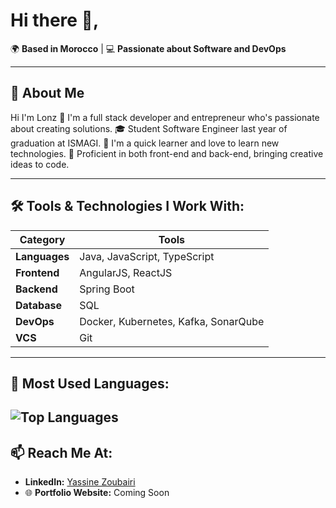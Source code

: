 # Hi there 👋, 

🌍 **Based in Morocco** | 💻 **Passionate about Software and DevOps**  

---
## 🌟 About Me

Hi I'm Lonz 👋 I'm a full stack developer and entrepreneur who's passionate about creating solutions.
🎓 Student Software Engineer last year of graduation at ISMAGI.
🧠 I'm a quick learner and love to learn new technologies.
💪 Proficient in both front-end and back-end, bringing creative ideas to code.

---

## 🛠️ Tools & Technologies I Work With:
| **Category**    | **Tools**                                          |
|------------------|---------------------------------------------------|
| **Languages**   | Java, JavaScript, TypeScript                       |
| **Frontend**    | AngularJS, ReactJS                                 |
| **Backend**     | Spring Boot                                        |
| **Database**    | SQL                                                |
| **DevOps**      | Docker, Kubernetes, Kafka, SonarQube               |
| **VCS**         | Git                                                |

---



## 🚀 Most Used Languages:
![Top Languages](https://github-readme-stats.vercel.app/api/top-langs/?username=Zoubar&layout=compact&theme=dark)
---

## 📫 Reach Me At:
- **LinkedIn:** [Yassine Zoubairi](https://www.linkedin.com/in/yassine-zoubairi-390b9b268/)  
- 🌐 **Portfolio Website:** Coming Soon  



